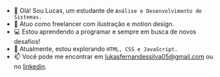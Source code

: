 - 👋 Olá! Sou Lucas, um estudante de ```Análise e Desenvolvimento de Sistemas.```
- 🎨 Atuo como freelancer com ilustração e motion design.
- 💻 Estou aprendendo a programar e sempre em busca de novos desafios!
- 🌱 Atualmente, estou explorando ```HTML, CSS e JavaScript.```
- 📫 Você pode me encontrar em [lukasfernandessilva05@gmail.com](mailto:lukasfernandessilva05@gmail.com) ou no [linkedin](https://www.linkedin.com/in/fernandes-luccas/).

